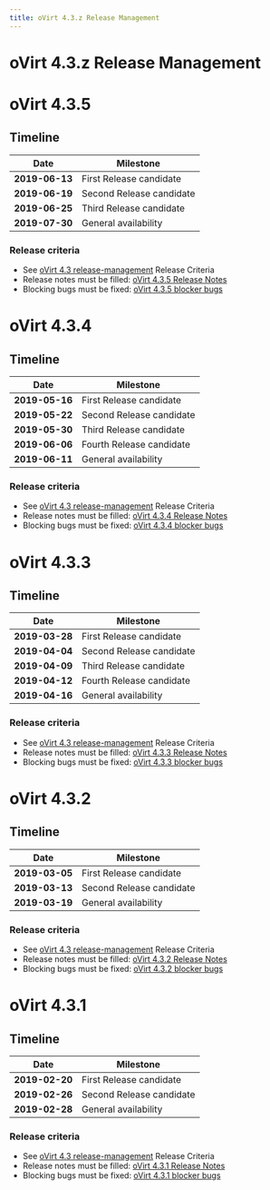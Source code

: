 ```yaml
---
title: oVirt 4.3.z Release Management
---
```


# oVirt 4.3.z Release Management

# oVirt 4.3.5


## Timeline

| Date           | Milestone                |
|----------------|--------------------------|
| **2019-06-13** | First Release candidate  |
| **2019-06-19** | Second Release candidate |
| **2019-06-25** | Third Release candidate  |
| **2019-07-30** | General availability     |

### Release criteria

*   See [oVirt 4.3 release-management](/develop/release-management/releases/4.3/release-management/) Release Criteria
*   Release notes must be filled: [oVirt 4.3.5 Release Notes](/release/4.3.5/)
*   Blocking bugs must be fixed: [oVirt 4.3.5 blocker bugs](https://bugzilla.redhat.com/buglist.cgi?classification=oVirt&f1=flagtypes.name&o1=substring&query_format=advanced&target_milestone=ovirt-4.3.5&v1=blocker)


# oVirt 4.3.4


## Timeline

| Date           | Milestone                |
|----------------|--------------------------|
| **2019-05-16** | First Release candidate  |
| **2019-05-22** | Second Release candidate |
| **2019-05-30** | Third Release candidate  |
| **2019-06-06** | Fourth Release candidate |
| **2019-06-11** | General availability     |

### Release criteria

*   See [oVirt 4.3 release-management](/develop/release-management/releases/4.3/release-management/) Release Criteria
*   Release notes must be filled: [oVirt 4.3.4 Release Notes](/release/4.3.4/)
*   Blocking bugs must be fixed: [oVirt 4.3.4 blocker bugs](https://bugzilla.redhat.com/buglist.cgi?classification=oVirt&f1=flagtypes.name&o1=substring&query_format=advanced&target_milestone=ovirt-4.3.4&v1=blocker)



# oVirt 4.3.3


## Timeline

| Date           | Milestone                |
|----------------|--------------------------|
| **2019-03-28** | First Release candidate  |
| **2019-04-04** | Second Release candidate |
| **2019-04-09** | Third Release candidate  |
| **2019-04-12** | Fourth Release candidate |
| **2019-04-16** | General availability     |

### Release criteria

*   See [oVirt 4.3 release-management](/develop/release-management/releases/4.3/release-management/) Release Criteria
*   Release notes must be filled: [oVirt 4.3.3 Release Notes](/release/4.3.3/)
*   Blocking bugs must be fixed: [oVirt 4.3.3 blocker bugs](https://bugzilla.redhat.com/buglist.cgi?classification=oVirt&f1=flagtypes.name&o1=substring&query_format=advanced&target_milestone=ovirt-4.3.3&v1=blocker)


# oVirt 4.3.2


## Timeline

| Date           | Milestone                |
|----------------|--------------------------|
| **2019-03-05** | First Release candidate  |
| **2019-03-13** | Second Release candidate |
| **2019-03-19** | General availability     |

### Release criteria

*   See [oVirt 4.3 release-management](/develop/release-management/releases/4.3/release-management/) Release Criteria
*   Release notes must be filled: [oVirt 4.3.2 Release Notes](/release/4.3.2/)
*   Blocking bugs must be fixed: [oVirt 4.3.2 blocker bugs](https://bugzilla.redhat.com/buglist.cgi?classification=oVirt&f1=flagtypes.name&o1=substring&query_format=advanced&target_milestone=ovirt-4.3.2&v1=blocker)


# oVirt 4.3.1


## Timeline

| Date           | Milestone                |
|----------------|--------------------------|
| **2019-02-20** | First Release candidate  |
| **2019-02-26** | Second Release candidate |
| **2019-02-28** | General availability     |

### Release criteria

*   See [oVirt 4.3 release-management](/develop/release-management/releases/4.3/release-management/) Release Criteria
*   Release notes must be filled: [oVirt 4.3.1 Release Notes](/release/4.3.1/)
*   Blocking bugs must be fixed: [oVirt 4.3.1 blocker bugs](https://bugzilla.redhat.com/buglist.cgi?classification=oVirt&f1=flagtypes.name&o1=substring&query_format=advanced&target_milestone=ovirt-4.3.1&v1=blocker)
